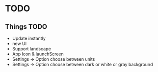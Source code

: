TODO
======

## Things TODO
* Update instantly
* new UI
* Support landscape
* App Icon & launchScreen
* Settings -> Option choose between units
* Settings -> Option choose between dark or white or gray background
